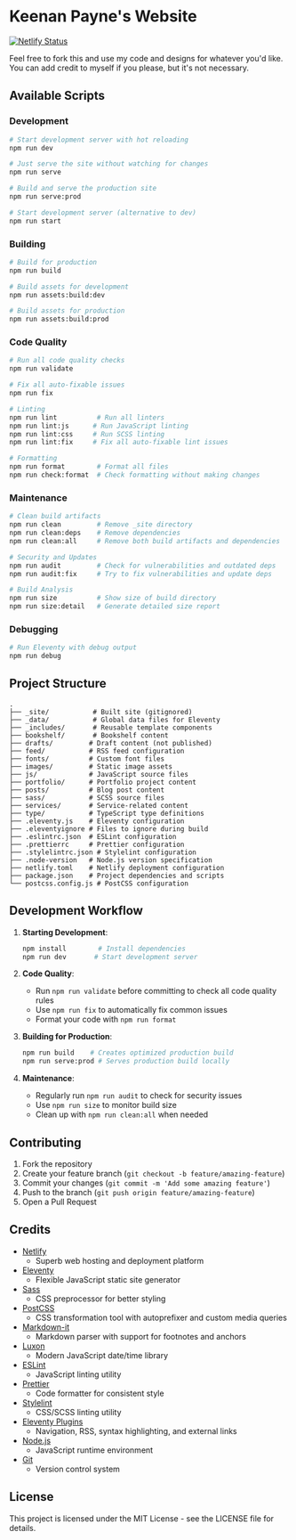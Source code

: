 # Keenan Payne's Website

[![Netlify Status](https://api.netlify.com/api/v1/badges/23342844-d353-4977-9ac2-e69e9e17fd82/deploy-status)](https://app.netlify.com/sites/keenanpayne/deploys)

Feel free to fork this and use my code and designs for whatever you'd like. You can add credit to myself if you please, but it's not necessary.

## Available Scripts

### Development

```bash
# Start development server with hot reloading
npm run dev

# Just serve the site without watching for changes
npm run serve

# Build and serve the production site
npm run serve:prod

# Start development server (alternative to dev)
npm run start
```

### Building

```bash
# Build for production
npm run build

# Build assets for development
npm run assets:build:dev

# Build assets for production
npm run assets:build:prod
```

### Code Quality

```bash
# Run all code quality checks
npm run validate

# Fix all auto-fixable issues
npm run fix

# Linting
npm run lint          # Run all linters
npm run lint:js      # Run JavaScript linting
npm run lint:css     # Run SCSS linting
npm run lint:fix     # Fix all auto-fixable lint issues

# Formatting
npm run format        # Format all files
npm run check:format  # Check formatting without making changes
```

### Maintenance

```bash
# Clean build artifacts
npm run clean         # Remove _site directory
npm run clean:deps    # Remove dependencies
npm run clean:all     # Remove both build artifacts and dependencies

# Security and Updates
npm run audit         # Check for vulnerabilities and outdated deps
npm run audit:fix     # Try to fix vulnerabilities and update deps

# Build Analysis
npm run size          # Show size of build directory
npm run size:detail   # Generate detailed size report
```

### Debugging

```bash
# Run Eleventy with debug output
npm run debug
```

## Project Structure

```
.
├── _site/           # Built site (gitignored)
├── _data/           # Global data files for Eleventy
├── _includes/       # Reusable template components
├── bookshelf/       # Bookshelf content
├── drafts/         # Draft content (not published)
├── feed/           # RSS feed configuration
├── fonts/          # Custom font files
├── images/         # Static image assets
├── js/             # JavaScript source files
├── portfolio/      # Portfolio project content
├── posts/          # Blog post content
├── sass/           # SCSS source files
├── services/       # Service-related content
├── type/           # TypeScript type definitions
├── .eleventy.js    # Eleventy configuration
├── .eleventyignore # Files to ignore during build
├── .eslintrc.json  # ESLint configuration
├── .prettierrc     # Prettier configuration
├── .stylelintrc.json # Stylelint configuration
├── .node-version   # Node.js version specification
├── netlify.toml    # Netlify deployment configuration
├── package.json    # Project dependencies and scripts
└── postcss.config.js # PostCSS configuration
```

## Development Workflow

1. **Starting Development**:
   ```bash
   npm install        # Install dependencies
   npm run dev       # Start development server
   ```

2. **Code Quality**:
   - Run `npm run validate` before committing to check all code quality rules
   - Use `npm run fix` to automatically fix common issues
   - Format your code with `npm run format`

3. **Building for Production**:
   ```bash
   npm run build    # Creates optimized production build
   npm run serve:prod # Serves production build locally
   ```

4. **Maintenance**:
   - Regularly run `npm run audit` to check for security issues
   - Use `npm run size` to monitor build size
   - Clean up with `npm run clean:all` when needed

## Contributing

1. Fork the repository
2. Create your feature branch (`git checkout -b feature/amazing-feature`)
3. Commit your changes (`git commit -m 'Add some amazing feature'`)
4. Push to the branch (`git push origin feature/amazing-feature`)
5. Open a Pull Request

## Credits

- [Netlify](https://netlify.com)
  - Superb web hosting and deployment platform
- [Eleventy](https://11ty.dev/)
  - Flexible JavaScript static site generator
- [Sass](https://sass-lang.com/)
  - CSS preprocessor for better styling
- [PostCSS](https://postcss.org/)
  - CSS transformation tool with autoprefixer and custom media queries
- [Markdown-it](https://github.com/markdown-it/markdown-it)
  - Markdown parser with support for footnotes and anchors
- [Luxon](https://moment.github.io/luxon/)
  - Modern JavaScript date/time library
- [ESLint](https://eslint.org/)
  - JavaScript linting utility
- [Prettier](https://prettier.io/)
  - Code formatter for consistent style
- [Stylelint](https://stylelint.io/)
  - CSS/SCSS linting utility
- [Eleventy Plugins](https://www.11ty.dev/docs/plugins/)
  - Navigation, RSS, syntax highlighting, and external links
- [Node.js](https://nodejs.org/)
  - JavaScript runtime environment
- [Git](https://git-scm.com/)
  - Version control system

## License

This project is licensed under the MIT License - see the LICENSE file for details.
